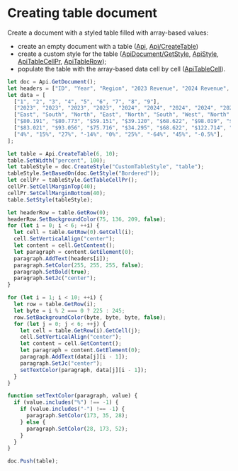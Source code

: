 # Creating table document

Create a document with a styled table filled with array-based values:

- create an empty document with a table ([Api](../../usage-api/text-document-api/Api/Api.md), [Api/CreateTable](../../usage-api/text-document-api/Api/Methods/CreateTable.md))
- create a custom style for the table ([ApiDocument/GetStyle](../../usage-api/text-document-api/ApiDocument/Methods/GetStyle.md), [ApiStyle](../../usage-api/text-document-api/ApiStyle/ApiStyle.md), [ApiTableCellPr](../../usage-api/text-document-api/ApiTableCellPr/ApiTableCellPr.md), [ApiTableRow](../../usage-api/text-document-api/ApiTableRow/ApiTableRow.md));
- populate the table with the array-based data cell by cell ([ApiTableCell](../../usage-api/text-document-api/ApiTableCell/ApiTableCell.md)).

```ts editor-docx zoom=60
let doc = Api.GetDocument();
let headers = ["ID", "Year", "Region", "2023 Revenue", "2024 Revenue", "% Change"];
let data = [
  ["1", "2", "3", "4", "5", "6", "7", "8", "9"],
  ["2023", "2023", "2023", "2023", "2024", "2024", "2024", "2024", "2024"],
  ["East", "South", "North", "East", "North", "South", "West", "North", "East"],
  ["$80.191", "$80.773", "$59.151", "$39.120", "$68.622", "$98.019", "$84.410", "$95.739", "92.511"],
  ["$83.021", "$93.056", "$75.716", "$34.295", "$68.622", "$122.714", "$30.670", "$138.856", "92.019"],
  ["4%", "15%", "27%", "-14%", "0%", "25%", "-64%", "45%", "-0.5%"],
];

let table = Api.CreateTable(6, 10);
table.SetWidth("percent", 100);
let tableStyle = doc.CreateStyle("CustomTableStyle", "table");
tableStyle.SetBasedOn(doc.GetStyle("Bordered"));
let cellPr = tableStyle.GetTableCellPr();
cellPr.SetCellMarginTop(40);
cellPr.SetCellMarginBottom(40);
table.SetStyle(tableStyle);

let headerRow = table.GetRow(0);
headerRow.SetBackgroundColor(75, 136, 209, false);
for (let i = 0; i < 6; ++i) {
  let cell = table.GetRow(0).GetCell(i);
  cell.SetVerticalAlign("center");
  let content = cell.GetContent();
  let paragraph = content.GetElement(0);
  paragraph.AddText(headers[i]);
  paragraph.SetColor(255, 255, 255, false);
  paragraph.SetBold(true);
  paragraph.SetJc("center");
}

for (let i = 1; i < 10; ++i) {
  let row = table.GetRow(i);
  let byte = i % 2 === 0 ? 225 : 245;
  row.SetBackgroundColor(byte, byte, byte, false);
  for (let j = 0; j < 6; ++j) {
    let cell = table.GetRow(i).GetCell(j);
    cell.SetVerticalAlign("center");
    let content = cell.GetContent();
    let paragraph = content.GetElement(0);
    paragraph.AddText(data[j][i - 1]);
    paragraph.SetJc("center");
    setTextColor(paragraph, data[j][i - 1]);
  }
}

function setTextColor(paragraph, value) {
  if (value.includes("%") !== -1) {
    if (value.includes("-") !== -1) {
      paragraph.SetColor(173, 35, 28);
    } else {
      paragraph.SetColor(28, 173, 52);
    }
  }
}

doc.Push(table);
```
